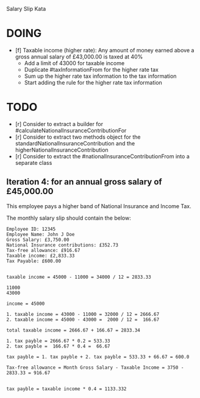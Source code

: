 Salary Slip Kata

# DOING

- [f] Taxable income (higher rate): Any amount of money earned above a gross annual salary of £43,000.00 is taxed at 40%
  - Add a limit of 43000 for taxable income
  - Duplicate #taxInformationFrom for the higher rate tax
  - Sum up the higher rate tax information to the tax information
  - Start adding the rule for the higher rate tax information

# TODO

- [r] Consider to extract a builder for #calculateNationalInsuranceContributionFor
- [r] Consider to extract two methods object for the standardNationalInsuranceContribution and the higherNationalInsuranceContribution
- [r] Consider to extract the #nationalInsuranceContributionFrom into a separate class

## Iteration 4: for an annual gross salary of £45,000.00

This employee pays a higher band of National Insurance and Income Tax.

  <p>The monthly salary slip should contain the below:</p>

    Employee ID: 12345
    Employee Name: John J Doe
    Gross Salary: £3,750.00
    National Insurance contributions: £352.73
    Tax-free allowance: £916.67
    Taxable income: £2,833.33
    Tax Payable: £600.00


    taxable income = 45000 - 11000 = 34000 / 12 = 2833.33

    11000
    43000

    income = 45000

    1. taxable income = 43000 - 11000 = 32000 / 12 = 2666.67
    2. taxable income = 45000 - 43000 =  2000 / 12 =  166.67

    total taxable income = 2666.67 + 166.67 = 2833.34

    1. tax payble = 2666.67 * 0.2 = 533.33
    2. tax payble =  166.67 * 0.4 =  66.67

    tax payble = 1. tax payble + 2. tax payble = 533.33 + 66.67 = 600.0

    Tax-free allowance = Month Gross Salary - Taxable Income = 3750 - 2833.33 = 916.67


    tax payble = taxable income * 0.4 = 1133.332
